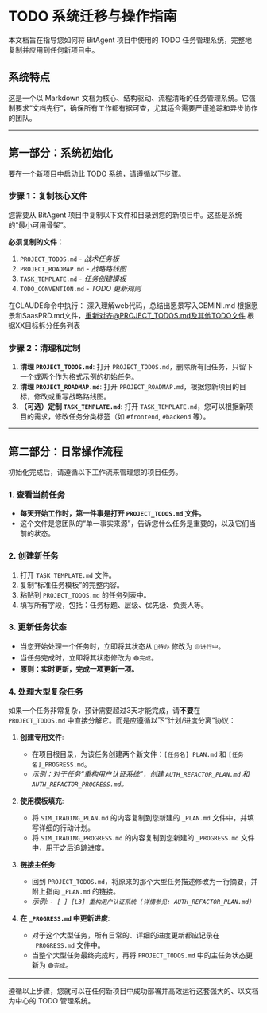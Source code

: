 # TODO 系统迁移与操作指南

本文档旨在指导您如何将 BitAgent 项目中使用的 TODO 任务管理系统，完整地复制并应用到任何新项目中。

## 系统特点

这是一个以 Markdown 文档为核心、结构驱动、流程清晰的任务管理系统。它强制要求“文档先行”，确保所有工作都有据可查，尤其适合需要严谨追踪和异步协作的团队。

---

## 第一部分：系统初始化

要在一个新项目中启动此 TODO 系统，请遵循以下步骤。



### 步骤 1：复制核心文件

您需要从 BitAgent 项目中复制以下文件和目录到您的新项目中。这些是系统的“最小可用骨架”。

**必须复制的文件：**

1.  `PROJECT_TODOS.md` - *战术任务板*
2.  `PROJECT_ROADMAP.md` - *战略路线图*
3.  `TASK_TEMPLATE.md` - *任务创建模板*
4.  `TODO_CONVENTION.md` - *TODO 更新规则*

在CLAUDE命令中执行：
深入理解web代码，总结出愿景写入GEMINI.md
根据愿景和SaasPRD.md文件，重新对齐@PROJECT_TODOS.md及其他TODO文件 
根据XX目标拆分任务列表

### 步骤 2：清理和定制

1.  **清理 `PROJECT_TODOS.md`**: 打开 `PROJECT_TODOS.md`，删除所有旧任务，只留下一个或两个作为格式示例的初始任务。
2.  **清理 `PROJECT_ROADMAP.md`**: 打开 `PROJECT_ROADMAP.md`，根据您新项目的目标，修改或重写战略路线图。
3.  **（可选）定制 `TASK_TEMPLATE.md`**: 打开 `TASK_TEMPLATE.md`，您可以根据新项目的需求，修改任务分类标签（如 `#frontend`, `#backend` 等）。

---

## 第二部分：日常操作流程

初始化完成后，请遵循以下工作流来管理您的项目任务。

### 1. 查看当前任务

- **每天开始工作时，第一件事是打开 `PROJECT_TODOS.md` 文件。**
- 这个文件是您团队的“单一事实来源”，告诉您什么任务是重要的，以及它们当前的状态。

### 2. 创建新任务

1.  打开 `TASK_TEMPLATE.md` 文件。
2.  复制“标准任务模板”的完整内容。
3.  粘贴到 `PROJECT_TODOS.md` 的任务列表中。
4.  填写所有字段，包括：任务标题、层级、优先级、负责人等。

### 3. 更新任务状态

- 当您开始处理一个任务时，立即将其状态从 `🔴待办` 修改为 `🟡进行中`。
- 当任务完成时，立即将其状态修改为 `🟢完成`。
- **原则：实时更新，完成一项更新一项。**

### 4. 处理大型复杂任务

如果一个任务非常复杂，预计需要超过3天才能完成，请**不要**在 `PROJECT_TODOS.md` 中直接分解它。而是应遵循以下“计划/进度分离”协议：

1.  **创建专用文件**:
    *   在项目根目录，为该任务创建两个新文件：`[任务名]_PLAN.md` 和 `[任务名]_PROGRESS.md`。
    *   *示例：对于任务“重构用户认证系统”，创建 `AUTH_REFACTOR_PLAN.md` 和 `AUTH_REFACTOR_PROGRESS.md`。*

2.  **使用模板填充**:
    *   将 `SIM_TRADING_PLAN.md` 的内容复制到您新建的 `_PLAN.md` 文件中，并填写详细的行动计划。
    *   将 `SIM_TRADING_PROGRESS.md` 的内容复制到您新建的 `_PROGRESS.md` 文件中，用于之后追踪进度。

3.  **链接主任务**:
    *   回到 `PROJECT_TODOS.md`，将原来的那个大型任务描述修改为一行摘要，并附上指向 `_PLAN.md` 的链接。
    *   *示例: `- [ ] [L3] 重构用户认证系统 (详情参见: AUTH_REFACTOR_PLAN.md)`*

4.  **在 `_PROGRESS.md` 中更新进度**:
    *   对于这个大型任务，所有日常的、详细的进度更新都应记录在 `_PROGRESS.md` 文件中。
    *   当整个大型任务最终完成时，再将 `PROJECT_TODOS.md` 中的主任务状态更新为 `🟢完成`。

---

遵循以上步骤，您就可以在任何新项目中成功部署并高效运行这套强大的、以文档为中心的 TODO 管理系统。
